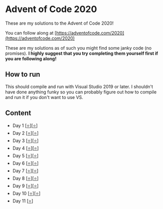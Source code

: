 # Advent of Code 2020

These are my solutions to the Advent of Code 2020!

You can follow along at [https://adventofcode.com/2020](https://adventofcode.com/2020)

These are my solutions as of such you might find some janky code (no promises). **I highly suggest that you try completing them yourself first if you are following along!**

## How to run

This should compile and run with Visual Studio 2019 or later. I shouldn't have done anything funky so you can probably figure out how to compile and run it if you don't want to use VS.

## Content

- Day 1 [[⭐](day1/Part1.cpp)][[⭐](day1/Part2.cpp)]
- Day 2 [[⭐](day2/Part1.cpp)][[⭐](day2/Part2.cpp)]
- Day 3 [[⭐](day3/Part1.cpp)][[⭐](day3/Part2.cpp)]
- Day 4 [[⭐](day4/Part1.cpp)][[⭐](day4/Part2.cpp)]
- Day 5 [[⭐](day5/Part1.cpp)][[⭐](day5/Part2.cpp)]
- Day 6 [[⭐](day6/Part1.cpp)][[⭐](day6/Part2.cpp)]
- Day 7 [[⭐](day7/Part1.cpp)][[⭐](day7/Part2.cpp)]
- Day 8 [[⭐](day8/Part1.cpp)][[⭐](day8/Part2.cpp)]
- Day 9 [[⭐](day9/Part1.cpp)][[⭐](day9/Part2.cpp)]
- Day 10 [[⭐](day10/Part1.cpp)][[⭐](day10/Part2.cpp)]
- Day 11 [[⭐](day11/Part1.cpp)]
